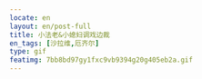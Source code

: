 ```yaml
---
locate: en
layout: en/post-full
title: 小法老&小媳妇调戏边裁
en_tags: [沙拉维,厄齐尔]
type: gif
featimg: 7bb8bd97gy1fxc9vb9394g20g405eb2a.gif
---
```

